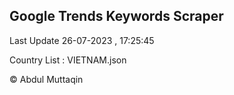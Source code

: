 

## Google Trends Keywords Scraper 
 
Last Update 26-07-2023 , 17:25:45

Country List :
VIETNAM.json



© Abdul Muttaqin 
